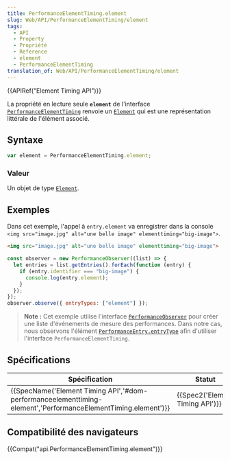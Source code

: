 ```yaml
---
title: PerformanceElementTiming.element
slug: Web/API/PerformanceElementTiming/element
tags:
  - API
  - Property
  - Propriété
  - Reference
  - element
  - PerformanceElementTiming
translation_of: Web/API/PerformanceElementTiming/element
---
```

{{APIRef("Element Timing API")}}

La propriété en lecture seule **`element`** de l'interface [`PerformanceElementTiming`](/fr/docs/Web/API/PerformanceElementTiming) renvoie un [`Element`](/fr/docs/Web/API/Element) qui est une représentation littérale de l'élément associé.

## Syntaxe

```js
var element = PerformanceElementTiming.element;
```

### Valeur

Un objet de type [`Element`](/fr/docs/Web/API/Element).

## Exemples

Dans cet exemple, l'appel à `entry.element` va enregistrer dans la console `<img src="image.jpg" alt="une belle image" elementtiming="big-image">`.

```html
<img src="image.jpg" alt="une belle image" elementtiming="big-image">
```

```js
const observer = new PerformanceObserver((list) => {
  let entries = list.getEntries().forEach(function (entry) {
    if (entry.identifier === "big-image") {
      console.log(entry.element);
    }
  });
});
observer.observe({ entryTypes: ["element"] });
```

> **Note :** Cet exemple utilise l'interface [`PerformanceObserver`](/fr/docs/Web/API/PerformanceObserver) pour créer une liste d'événements de mesure des performances. Dans notre cas, nous observons l'élément [`PerformanceEntry.entryType`](/fr/docs/Web/API/PerformanceEntry/entryType) afin d'utiliser l'interface `PerformanceElementTiming`.

## Spécifications

| Spécification                                                                                                                                    | Statut                                   | Commentaire          |
| ------------------------------------------------------------------------------------------------------------------------------------------------ | ---------------------------------------- | -------------------- |
| {{SpecName('Element Timing API','#dom-performanceelementtiming-element','PerformanceElementTiming.element')}} | {{Spec2('Element Timing API')}} | Définition initiale. |

## Compatibilité des navigateurs

{{Compat("api.PerformanceElementTiming.element")}}

